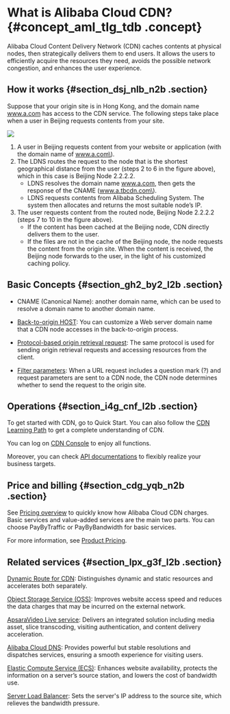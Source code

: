 # What is Alibaba Cloud CDN? {#concept_aml_tlg_tdb .concept}

Alibaba Cloud Content Delivery Network \(CDN\) caches contents at physical nodes, then strategically delivers them to end users. It allows the users to efficiently acquire the resources they need, avoids the possible network congestion, and enhances the user experience.

## How it works {#section_dsj_nlb_n2b .section}

Suppose that your origin site is in Hong Kong, and the domain name www.a.com has access to the CDN service. The following steps take place when a user in Beijing requests contents from your site.

![](http://static-aliyun-doc.oss-cn-hangzhou.aliyuncs.com/assets/img/5098/15405577174886_en-US.png)

1.  A user in Beijing requests content from your website or application \(with the domain name of www.a.com\).
2.  The LDNS routes the request to the node that is the shortest geographical distance from the user \(steps 2 to 6 in the figure above\), which in this case is Beijing Node 2.2.2.2.
    -   LDNS resolves the domain name www.a.com, then gets the response of the CNAME \(www.a.tbcdn.com\).
    -   LDNS requests contents from Alibaba Scheduling System. The system then allocates and returns the most suitable node’s IP.
3.  The user requests content from the routed node, Beijing Node 2.2.2.2 \(steps 7 to 10 in the figure above\).
    -   If the content has been cached at the Beijing node, CDN directly delivers them to the user.
    -   If the files are not in the cache of the Beijing node, the node requests the content from the origin site. When the content is received, the Beijing node forwards to the user, in the light of his customized caching policy.

## Basic Concepts {#section_gh2_by2_l2b .section}

-   CNAME \(Canonical Name\): another domain name, which can be used to resolve a domain name to another domain name.

-   [Back-to-origin HOST](https://www.alibabacloud.com/help/doc-detail/73943.htm): You can customize a Web server domain name that a CDN node accesses in the back-to-origin process.

-   [Protocol-based origin retrieval request](https://www.alibabacloud.com/help/doc-detail/34949.htm): The same protocol is used for sending origin retrieval requests and accessing resources from the client.

-   [Filter parameters](https://www.alibabacloud.com/help/doc-detail/27128.htm): When a URL request includes a question mark \(?\) and request parameters are sent to a CDN node, the CDN node determines whether to send the request to the origin site.


## Operations {#section_i4g_cnf_l2b .section}

To get started with CDN, go to Quick Start. You can also follow the [CDN Learning Path](https://www.alibabacloud.com/getting-started/learningpath/cdn) to get a complete understanding of CDN.

You can log on [CDN Console](https://cdn.console.aliyun.com) to enjoy all functions.

Moreover, you can check [API documentations](https://www.alibabacloud.com/help/doc-detail/27155.htm) to flexibly realize your business targets.

## Price and billing {#section_cdg_yqb_n2b .section}

See [Pricing overview](https://www.alibabacloud.com/help/doc-detail/73877.htm) to quickly know how Alibaba Cloud CDN charges. Basic services and value-added services are the main two parts. You can choose PayByTraffic or PayByBandwidth for basic services.

For more information, see [Product Pricing](https://www.alibabacloud.com/product/cdn).

## Related services {#section_lpx_g3f_l2b .section}

[Dynamic Route for CDN](https://www.alibabacloud.com/help/product/64812.htm): Distinguishes dynamic and static resources and accelerates both separately.

[Object Storage Service \(OSS\)](https://www.alibabacloud.com/help/product/31815.htm): Improves website access speed and reduces the data charges that may be incurred on the external network.

[ApsaraVideo Live service](https://www.alibabacloud.com/help/product/29949.htm): Delivers an integrated solution including media asset, slice transcoding, visiting authentication, and content delivery acceleration.

[Alibaba Cloud DNS](https://www.alibabacloud.com/help/product/34269.htm): Provides powerful but stable resolutions and dispatches services, ensuring a smooth experience for visiting users.

[Elastic Compute Service \(ECS\)](https://www.alibabacloud.com/help/product/25365.htm): Enhances website availability, protects the information on a server’s source station, and lowers the cost of bandwidth use.

[Server Load Balancer](ttps://www.alibabacloud.com/help/product/27537.htm): Sets the server's IP address to the source site, which relieves the bandwidth pressure.

